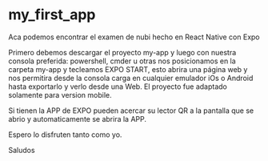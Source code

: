 # my_first_app
Aca podemos encontrar el examen de nubi hecho en React Native con Expo

Primero debemos descargar el proyecto my-app y luego con nuestra consola preferida: powershell, cmder u otras nos posicionamos en la carpeta my-app y tecleamos EXPO START, esto abrira una página web y nos permitira desde la consola carga en cualquier emulador iOs o Android hasta exportarlo y verlo desde una Web.
El proyecto fue adaptado solamente para version mobile.

Si tienen la APP de EXPO pueden acercar su lector QR a la pantalla que se abrio y automaticamente se abrira la APP.

Espero lo disfruten tanto como yo.

Saludos
